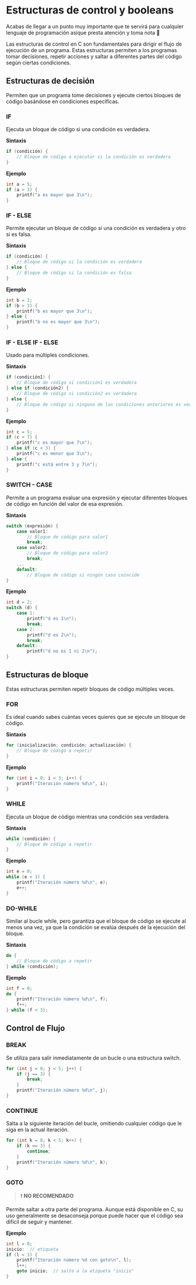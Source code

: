 # Estructuras de control y booleans

Acabas de llegar a un punto muy importante que te servirá para cualquier lenguaje de programación asique presta atención y toma nota :pencil:

Las estructuras de control en C son fundamentales para dirigir el flujo de ejecución de un programa. Estas estructuras permiten a los programas tomar decisiones, repetir acciones y saltar a diferentes partes del código según ciertas condiciones.

## Estructuras de decisión

Permiten que un programa tome decisiones y ejecute ciertos bloques de código basándose en condiciones específicas.

### IF

Ejecuta un bloque de código si una condición es verdadera.

**Sintaxis**

~~~c
if (condición) {
    // Bloque de código a ejecutar si la condición es verdadera
}
~~~

**Ejemplo**

~~~c
int a = 5;
if (a > 3) {
    printf("a es mayor que 3\n");
}
~~~

### IF - ELSE

Permite ejecutar un bloque de código si una condición es verdadera y otro si es falsa.

**Sintaxis**

~~~c
if (condición) {
    // Bloque de código si la condición es verdadera
} else {
    // Bloque de código si la condición es falsa
}
~~~

**Ejemplo**

~~~c
int b = 2;
if (b > 3) {
    printf("b es mayor que 3\n");
} else {
    printf("b no es mayor que 3\n");
}
~~~

### IF - ELSE IF - ELSE

Usado para múltiples condiciones.

**Sintaxis**

~~~c
if (condición1) {
    // Bloque de código si condición1 es verdadera
} else if (condición2) {
    // Bloque de código si condición2 es verdadera
} else {
    // Bloque de código si ninguna de las condiciones anteriores es verdadera
}
~~~

**Ejemplo**

~~~c
int c = 5;
if (c > 7) {
    printf("c es mayor que 7\n");
} else if (c < 3) {
    printf("c es menor que 3\n");
} else {
    printf("c está entre 3 y 7\n");
}
~~~

### SWITCH - CASE

Permite a un programa evaluar una expresión y ejecutar diferentes bloques de código en función del valor de esa expresión.

**Sintaxis**

~~~c
switch (expresión) {
    case valor1:
        // Bloque de código para valor1
        break;
    case valor2:
        // Bloque de código para valor2
        break;
    ...
    default:
        // Bloque de código si ningún caso coincide
}
~~~

**Ejemplo**

~~~c
int d = 2;
switch (d) {
    case 1:
        printf("d es 1\n");
        break;
    case 2:
        printf("d es 2\n");
        break;
    default:
        printf("d no es 1 ni 2\n");
}
~~~

## Estructuras de bloque

Estas estructuras permiten repetir bloques de código múltiples veces.

### FOR

Es ideal cuando sabes cuántas veces quieres que se ejecute un bloque de código.

**Sintaxis**

~~~c
for (inicialización; condición; actualización) {
    // Bloque de código a repetir
}
~~~

**Ejemplo**

~~~c
for (int i = 0; i < 3; i++) {
    printf("Iteración número %d\n", i);
}
~~~

### WHILE

Ejecuta un bloque de código mientras una condición sea verdadera.

**Sintaxis**

~~~c
while (condición) {
    // Bloque de código a repetir
}
~~~

**Ejemplo**

~~~c
int e = 0;
while (e < 3) {
    printf("Iteración número %d\n", e);
    e++;
}
~~~

### DO-WHILE

Similar al bucle while, pero garantiza que el bloque de código se ejecute al menos una vez, ya que la condición se evalúa después de la ejecución del bloque.

**Sintaxis**

~~~c
do {
    // Bloque de código a repetir
} while (condición);
~~~

**Ejemplo**

~~~c
int f = 0;
do {
    printf("Iteración número %d\n", f);
    f++;
} while (f < 3);
~~~

## Control de Flujo

### BREAK

Se utiliza para salir inmediatamente de un bucle o una estructura switch.

~~~c
for (int j = 0; j < 5; j++) {
    if (j == 3) {
        break;
    }
    printf("Iteración número %d\n", j);
}
~~~

### CONTINUE

Salta a la siguiente iteración del bucle, omitiendo cualquier código que le siga en la actual iteración.

~~~c
for (int k = 0; k < 5; k++) {
    if (k == 3) {
        continue;
    }
    printf("Iteración número %d\n", k);
}
~~~

### GOTO

> :heavy_exclamation_mark: **NO RECOMENDADO**

Permite saltar a otra parte del programa. Aunque está disponible en C, su uso generalmente se desaconseja porque puede hacer que el código sea difícil de seguir y mantener.

**Ejemplo**

~~~c
int l = 0;
inicio:  // etiqueta
if (l < 3) {
    printf("Iteración número %d con goto\n", l);
    l++;
    goto inicio;  // salto a la etiqueta "inicio"
}
~~~
